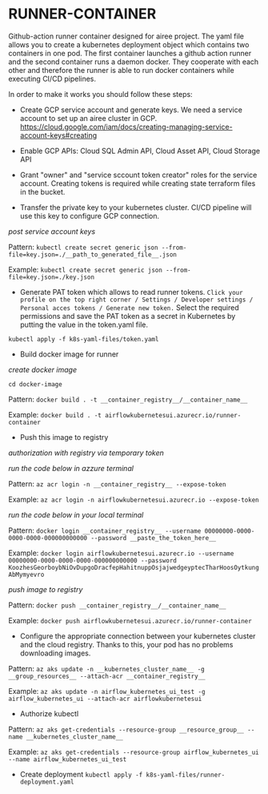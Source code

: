 # RUNNER-CONTAINER

Github-action runner container designed for airee project.
The yaml file allows you to create a kubernetes deployment object which contains two containers in one pod.
The first container launches a github action runner and the second container runs a daemon docker.
They cooperate with each other and therefore the runner is able to run docker containers while executing CI/CD pipelines.

In order to make it works you should follow these steps:
- Create GCP service account and generate keys. We need a service account to set up an airee cluster in GCP.
https://cloud.google.com/iam/docs/creating-managing-service-account-keys#creating

- Enable GCP APIs: Cloud SQL Admin API, Cloud Asset API, Cloud Storage API 

- Grant "owner" and "service sccount token creator" roles for the service account. 
Creating tokens is required while creating state terraform files in the bucket.

- Transfer the private key to your kubernetes cluster. CI/CD pipeline will use this key to configure GCP connection.

*post service account keys*

Pattern: ```kubectl create secret generic json --from-file=key.json=./__path_to_generated_file__.json```

Example: ```kubectl create secret generic json --from-file=key.json=./key.json```

- Generate PAT token which allows to read runner tokens.
```Click your profile on the top right corner / Settings / Developer settings / Personal acces tokens / Generate new token.``` 
Select the required permissions and save the PAT token as a secret in Kubernetes by putting the value in the token.yaml file. 

```kubectl apply -f k8s-yaml-files/token.yaml```

- Build docker image for runner

*create docker image*

```cd docker-image```

Pattern: ```docker build . -t __container_registry__/__container_name__```

Example: ```docker build . -t airflowkubernetesui.azurecr.io/runner-container ```

- Push this image to registry

*authorization with registry via temporary token*

*run the code below in azzure terminal*

Pattern: ```az acr login -n __container_registry__ --expose-token```

Example: ```az acr login -n airflowkubernetesui.azurecr.io --expose-token```

*run the code below in your local terminal*

Pattern: ```docker login __container_registry__ --username 00000000-0000-0000-0000-000000000000 --password __paste_the_token_here__```

Example: ```docker login airflowkubernetesui.azurecr.io --username 00000000-0000-0000-0000-000000000000 --password KoozhesGeorboybNiOvDupgoDracfepHahitnuppOsjajwedgeyptecTharHoosOytkungAbMymyevro```

*push image to registry*

Pattern: ```docker push __container_registry__/__container_name__```

Example: ```docker push airflowkubernetesui.azurecr.io/runner-container```

- Configure the appropriate connection between your kubernetes cluster and the cloud registry. Thanks to this, your pod has no problems downloading images.

Pattern: ```az aks update -n __kubernetes_cluster_name__ -g __group_resources__ --attach-acr __container_registry__```

Example: ```az aks update -n airflow_kubernetes_ui_test -g airflow_kubernetes_ui --attach-acr airflowkubernetesui```

- Authorize kubectl

Pattern: ```az aks get-credentials --resource-group __resource_group__ --name __kubernetes_cluster_name__```

Example: ```az aks get-credentials --resource-group airflow_kubernetes_ui --name airflow_kubernetes_ui_test```

- Create deployment
```kubectl apply -f k8s-yaml-files/runner-deployment.yaml```
